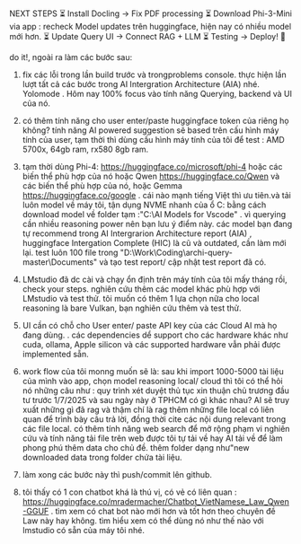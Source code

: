 NEXT STEPS
⏳ Install Docling → Fix PDF processing
⏳ Download Phi-3-Mini via app : recheck Model updates trên huggingface, hiện nay có nhiều model mới hơn.
⏳ Update Query UI → Connect RAG + LLM
⏳ Testing → Deploy! 🚀

do it!, ngoài ra làm các bước sau: 


1. fix các lỗi trong lần build trước và trongproblems console.  thực hiện lần lượt tất cả các bước trong AI Intergration Architecture (AIA) nhé. Yolomode . Hôm nay 100% focus vào tính năng Querying, backend  và UI của nó.

2. có thêm tính năng cho user enter/paste huggingface token của riêng họ không? tính năng AI powered suggestion sẽ based trên cấu hình máy tính của user, tạm thời thì dùng cấu hình máy tính của tôi để test : AMD 5700x, 64gb ram, rx580 8gb ram. 

3. tạm thời dùng Phi-4: https://huggingface.co/microsoft/phi-4 hoặc các biến thể phù hợp của nó hoặc Qwen https://huggingface.co/Qwen và các biến thể phù hợp của nó, hoặc Gemma https://huggingface.co/google . cái nào mạnh tiếng Việt thì ưu tiên.và tải luôn model về máy tôi,  tận dụng NVME nhanh của ổ C: bằng cách download model về folder tạm :"C:\AI Models for Vscode" . vì querying cần nhiều reasoning power nên bạn lưu ý điểm này. các model bạn đang tự recommend trong AI Intergrarion Architecture report  (AIA) , huggingface Intergation Complete (HIC) là cũ và outdated, cần làm mới lại. test luôn 100 file trong "D:\Work\Coding\archi-query-master\Documents" và tạo test report/ cập nhật test report đã có. 


4. LMstudio đã dc cài và chạy ổn định trên máy tính của tôi mấy tháng rồi, check your steps. nghiên cứu thêm các model khác phù hợp với LMstudio và test thử.  tôi muốn có thêm 1 lựa chọn nữa cho local reasoning là bare Vulkan, bạn nghiên cứu thêm và test thử.
5. UI cần có chỗ cho User enter/ paste API key của các Cloud AI mà họ đang dùng. . các dependencies dể support cho các hardware khác như cuda, ollama, Apple silicon và các supported hardware  vẫn phải được implemented sẵn. 

6. work flow của tôi monng muốn sẽ là: sau khi import 1000-5000 tài liệu của mình vào app, chọn model reasoning local/ cloud thì tôi có thể hỏi nó những câu như : quy trình xét duyệt thủ tục xin thuận chủ trương đầu tư trước 1/7/2025 và sau ngày này ở TPHCM có gì khác nhau? AI sẽ truy xuất những gì đã rag và thậm chí là rag thêm những file local có liên quan để trình bày câu trả lời, đồng thời cite các nội dung relevant trong các file local. có thêm tính năng web search để mở rộng phạm vi nghiên cứu và tính năng tải file trên web được tôi tự tải về hay AI tải về để làm phong phú thêm data cho chủ đề. thêm folder dạng như"new downloaded data trong folder chứa tài liệu. 

7. làm xong các bước này thì push/commit lên github.

8. tôi thấy có 1 con chatbot khá là thú vị, có vẻ có liên quan : https://huggingface.co/mradermacher/Chatbot_VietNamese_Law_Qwen-GGUF . tìm xem có chat bot nào mới hơn và tốt hơn theo chuyên đề Law này hay không. tìm hiểu xem có thể dùng nó như thế nào với lmstudio có sẵn của máy tôi nhé. 